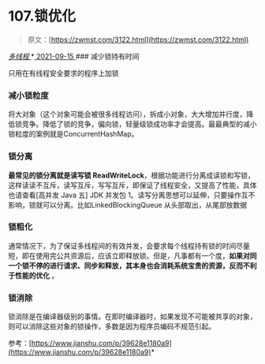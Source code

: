 <!--yml
category: 未分类
date: 0001-01-01 00:00:00
-->

# 107.锁优化

> 原文：[https://zwmst.com/3122.html](https://zwmst.com/3122.html)

   [ *多线程* ](https://zwmst.com/%e5%a4%9a%e7%ba%bf%e7%a8%8b)*[ <time datetime="2021-09-16T00:24:28+08:00"> 2021-09-15 </time> ](https://zwmst.com/3122.html)  ### 减少锁持有时间

只用在有线程安全要求的程序上加锁

### 减小锁粒度

将大对象（这个对象可能会被很多线程访问），拆成小对象，大大增加并行度，降低锁竞争。降低了锁的竞争，偏向锁，轻量级锁成功率才会提高。最最典型的减小锁粒度的案例就是ConcurrentHashMap。

### 锁分离

**最常见的锁分离就是读写锁 ReadWriteLock**，根据功能进行分离成读锁和写锁，这样读读不互斥，读写互斥，写写互斥，即保证了线程安全，又提高了性能，具体也请查看[高并发 Java 五] JDK 并发包 1。读写分离思想可以延伸，只要操作互不影响，锁就可以分离。比如LinkedBlockingQueue 从头部取出，从尾部放数据

### 锁粗化

通常情况下，为了保证多线程间的有效并发，会要求每个线程持有锁的时间尽量短，即在使用完公共资源后，应该立即释放锁。但是，凡事都有一个度，**如果对同一个锁不停的进行请求、同步和释放，其本身也会消耗系统宝贵的资源，反而不利于性能的优化** 。

### 锁消除

锁消除是在编译器级别的事情。在即时编译器时，如果发现不可能被共享的对象，则可以消除这些对象的锁操作，多数是因为程序员编码不规范引起。

参考：[https://www.jianshu.com/p/39628e1180a9](https://www.jianshu.com/p/39628e1180a9)*
